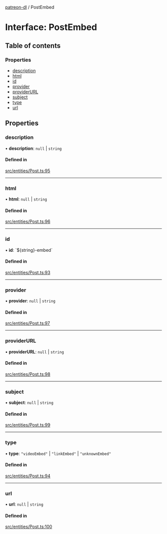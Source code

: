 [patreon-dl](../README.md) / PostEmbed

# Interface: PostEmbed

## Table of contents

### Properties

- [description](PostEmbed.md#description)
- [html](PostEmbed.md#html)
- [id](PostEmbed.md#id)
- [provider](PostEmbed.md#provider)
- [providerURL](PostEmbed.md#providerurl)
- [subject](PostEmbed.md#subject)
- [type](PostEmbed.md#type)
- [url](PostEmbed.md#url)

## Properties

### description

• **description**: ``null`` \| `string`

#### Defined in

[src/entities/Post.ts:95](https://github.com/patrickkfkan/patreon-dl/blob/d381b32/src/entities/Post.ts#L95)

___

### html

• **html**: ``null`` \| `string`

#### Defined in

[src/entities/Post.ts:96](https://github.com/patrickkfkan/patreon-dl/blob/d381b32/src/entities/Post.ts#L96)

___

### id

• **id**: \`$\{string}-embed\`

#### Defined in

[src/entities/Post.ts:93](https://github.com/patrickkfkan/patreon-dl/blob/d381b32/src/entities/Post.ts#L93)

___

### provider

• **provider**: ``null`` \| `string`

#### Defined in

[src/entities/Post.ts:97](https://github.com/patrickkfkan/patreon-dl/blob/d381b32/src/entities/Post.ts#L97)

___

### providerURL

• **providerURL**: ``null`` \| `string`

#### Defined in

[src/entities/Post.ts:98](https://github.com/patrickkfkan/patreon-dl/blob/d381b32/src/entities/Post.ts#L98)

___

### subject

• **subject**: ``null`` \| `string`

#### Defined in

[src/entities/Post.ts:99](https://github.com/patrickkfkan/patreon-dl/blob/d381b32/src/entities/Post.ts#L99)

___

### type

• **type**: ``"videoEmbed"`` \| ``"linkEmbed"`` \| ``"unknownEmbed"``

#### Defined in

[src/entities/Post.ts:94](https://github.com/patrickkfkan/patreon-dl/blob/d381b32/src/entities/Post.ts#L94)

___

### url

• **url**: ``null`` \| `string`

#### Defined in

[src/entities/Post.ts:100](https://github.com/patrickkfkan/patreon-dl/blob/d381b32/src/entities/Post.ts#L100)
